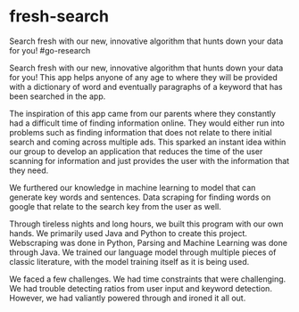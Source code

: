 # fresh-search
Search fresh with our new, innovative algorithm that hunts down your data for you! #go-research

Search fresh with our new, innovative algorithm that hunts down your data for you! This app helps anyone of any age to where they will be provided with a dictionary of word and eventually paragraphs of a keyword that has been searched in the app.

The inspiration of this app came from our parents where they constantly had a difficult time of finding information online. They would either run into problems such as finding information that does not relate to there initial search and coming across multiple ads. This sparked an instant idea within our group to develop an application that reduces the time of the user scanning for information and just provides the user with the information that they need.

We furthered our knowledge in machine learning to model that can generate key words and sentences. Data scraping for finding words on google that relate to the search key from the user as well.

Through tireless nights and long hours, we built this program with our own hands. We primarily used Java and Python to create this project. Webscraping was done in Python, Parsing and Machine Learning was done through Java. We trained our language model through multiple pieces of classic literature, with the model training itself as it is being used.

We faced a few challenges. We had time constraints that were challenging. We had trouble detecting ratios from user input and keyword detection. However, we had valiantly powered through and ironed it all out.

